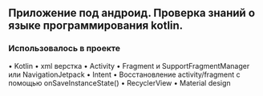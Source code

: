 ## Приложение под андроид. Проверка знаний о языке программирования kotlin. 

### Использовалось в проекте
• Kotlin
• xml верстка
• Activity
• Fragment и SupportFragmentManager или NavigationJetpack
• Intent
• Восстановление activity/fragment с помощью onSaveInstanceState()
• RecyclerView
• Material design
